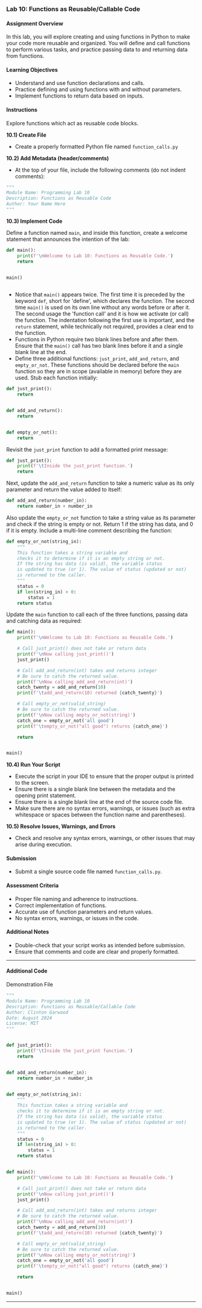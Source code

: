 ### Lab 10: Functions as Reusable/Callable Code

#### Assignment Overview
In this lab, you will explore creating and using functions in Python to make your code more reusable and organized. You will define and call functions to perform various tasks, and practice passing data to and returning data from functions.

#### Learning Objectives
- Understand and use function declarations and calls.
- Practice defining and using functions with and without parameters.
- Implement functions to return data based on inputs.

#### Instructions
Explore functions which act as reusable code blocks.

**10.1) Create File**
- Create a properly formatted Python file named `function_calls.py`

**10.2) Add Metadata (header/comments)**
- At the top of your file, include the following comments (do not indent comments):
```python
"""
Module Name: Programming Lab 10
Description: Functions as Reusable Code
Author: Your Name Here
"""

```

**10.3) Implement Code**

Define a function named `main`, and inside this function, create a welcome statement that announces the intention of the lab:
```python
def main():
    print(f'\nWelcome to Lab 10: Functions as Reusable Code.')
    return   


main()
  
```

- Notice that `main()` appears twice. The first time it is preceded by the keyword `def`, short for 'define', which declares the function. The second time `main()` is used on its own line without any words before or after it. The second usage the 'function call' and it is how we activate (or call) the function. The indentation following the first use is important, and the `return` statement, while technically not required, provides a clear end to the function.
- Functions in Python require two blank lines before and after them. Ensure that the `main()` call has two blank lines before it and a single blank line at the end.
- Define three additional functions: `just_print`, `add_and_return`, and `empty_or_not`. These functions should be declared before the `main` function so they are in scope (available in memory) before they are used. Stub each function initially:

```python
def just_print():
    return


def add_and_return():
    return


def empty_or_not():
    return
```

Revisit the `just_print` function to add a formatted print message:
```python
def just_print():
    print(f'\tInside the just_print function.')
    return
```

Next, update the `add_and_return` function to take a numeric value as its only parameter and return the value added to itself:
```python
def add_and_return(number_in):
    return number_in + number_in
```

Also update the `empty_or_not` function to take a string value as its parameter and check if the string is empty or not. Return 1 if the string has data, and 0 if it is empty. Include a multi-line comment describing the function:
```python
def empty_or_not(string_in):
    """
    This function takes a string variable and
    checks it to determine if it is an empty string or not.
    If the string has data (is valid), the variable status
    is updated to true (or 1). The value of status (updated or not)
    is returned to the caller.
    """
    status = 0
    if len(string_in) > 0:
        status = 1
    return status
```

Update the `main` function to call each of the three functions, passing data and catching data as required:
```python
def main():
    print(f'\nWelcome to Lab 10: Functions as Reusable Code.')

    # Call just_print() does not take or return data
    print(f'\nNow calling just_print()')
    just_print()

    # Call add_and_return(int) takes and returns integer
    # Be sure to catch the returned value.
    print(f'\nNow calling add_and_return(int)')
    catch_twenty = add_and_return(10)
    print(f'\tadd_and_return(10) returned {catch_twenty}')

    # Call empty_or_not(valid_string)
    # Be sure to catch the returned value.
    print(f'\nNow calling empty_or_not(string)')
    catch_one = empty_or_not('all good')
    print(f'\tempty_or_not("all good") returns {catch_one}')

    return


main()

```

**10.4) Run Your Script**

- Execute the script in your IDE to ensure that the proper output is printed to the screen.
- Ensure there is a single blank line between the metadata and the opening print statement.
- Ensure there is a single blank line at the end of the source code file.
- Make sure there are no syntax errors, warnings, or issues (such as extra whitespace or spaces between the function name and parentheses).

**10.5) Resolve Issues, Warnings, and Errors**
- Check and resolve any syntax errors, warnings, or other issues that may arise during execution.

#### Submission
- Submit a single source code file named `function_calls.py`.

#### Assessment Criteria
- Proper file naming and adherence to instructions.
- Correct implementation of functions.
- Accurate use of function parameters and return values.
- No syntax errors, warnings, or issues in the code.

#### Additional Notes
- Double-check that your script works as intended before submission.
- Ensure that comments and code are clear and properly formatted.

<hr>

#### Additional Code
Demonstration File 

```python
"""
Module Name: Programming Lab 10
Description: Functions as Reusable/Callable Code
Author: Clinton Garwood
Date: August 2024
License: MIT
"""


def just_print():
    print(f'\tInside the just_print function.')
    return


def add_and_return(number_in):
    return number_in + number_in


def empty_or_not(string_in):
    """
    This function takes a string variable and
    checks it to determine if it is an empty string or not.
    If the string has data (is valid), the variable status
    is updated to true (or 1). The value of status (updated or not)
    is returned to the caller.
    """
    status = 0
    if len(string_in) > 0:
        status = 1
    return status


def main():
    print(f'\nWelcome to Lab 10: Functions as Reusable Code.')

    # Call just_print() does not take or return data
    print(f'\nNow calling just_print()')
    just_print()

    # Call add_and_return(int) takes and returns integer
    # Be sure to catch the returned value.
    print(f'\nNow calling add_and_return(int)')
    catch_twenty = add_and_return(10)
    print(f'\tadd_and_return(10) returned {catch_twenty}')

    # Call empty_or_not(valid_string)
    # Be sure to catch the returned value.
    print(f'\nNow calling empty_or_not(string)')
    catch_one = empty_or_not('all good')
    print(f'\tempty_or_not("all good") returns {catch_one}')

    return


main()

```

<hr>
